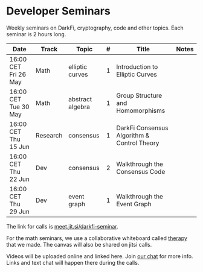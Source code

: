# Developer Seminars

Weekly seminars on DarkFi, cryptography, code and other topics. Each seminar is 2 hours long.

| Date                 | Track    | Topic            | # | Title                                       | Notes |
|----------------------|----------|------------------|---|---------------------------------------------|-------|
| 16:00 CET Fri 26 May | Math     | elliptic curves  | 1 | Introduction to Elliptic Curves             |       |
| 16:00 CET Tue 30 May | Math     | abstract algebra | 1 | Group Structure and Homomorphisms           |       |
| 16:00 CET Thu 15 Jun | Research | consensus        | 1 | DarkFi Consensus Algorithm & Control Theory |       |
| 16:00 CET Thu 22 Jun | Dev      | consensus        | 2 | Walkthrough the Consensus Code              |       |
| 16:00 CET Thu 29 Jun | Dev      | event graph      | 1 | Walkthrough the Event Graph                 |       |

The link for calls is
[meet.jit.si/darkfi-seminar](https://meet.jit.si/darkfi-seminar).

For the math seminars, we use a collaborative whiteboard called
[therapy](https://github.com/narodnik/therapy) that we made.
The canvas will also be shared on jitsi calls.

Videos will be uploaded online and linked here.
Join [our chat](https://darkrenaissance.github.io/darkfi/misc/ircd/ircd.html)
for more info. Links and text chat will happen there during the calls.

